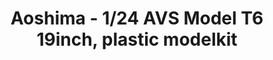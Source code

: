 ---
layout: product
title: "Aoshima - 1/24 AVS Model T6 19inch, plastic modelkit"
price: "TBA" 
desc: "N/A"
img_path: "/assets/img/AO53799.jpg"
brand: "N/A"
available: false
special_offer: false
new: false
soon: false
cat: "010000"
subcat: "013700"
subsubcat: "0N/A"
sifra: "AO53799"
popular: true
---